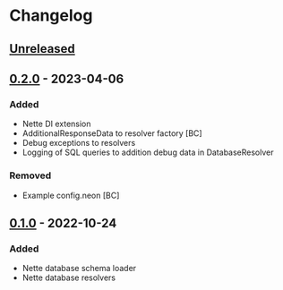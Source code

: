 # Changelog

## [Unreleased]

## [0.2.0] - 2023-04-06
### Added
- Nette DI extension
- AdditionalResponseData to resolver factory [BC]
- Debug exceptions to resolvers 
- Logging of SQL queries to addition debug data in DatabaseResolver

### Removed
- Example config.neon [BC]

## [0.1.0] - 2022-10-24
### Added
- Nette database schema loader
- Nette database resolvers

[Unreleased]: https://github.com/efabrica-team/nette-graphql/compare/0.2.0...main
[0.2.0]: https://github.com/efabrica-team/nette-graphql/compare/0.1.0...0.2.0
[0.1.0]: https://github.com/efabrica-team/nette-graphql/compare/0.0.0...0.1.0
